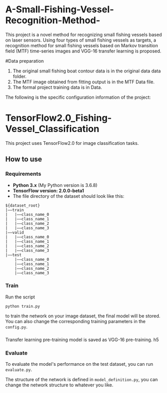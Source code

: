 # A-Small-Fishing-Vessel-Recognition-Method-
This project is a novel method for recognizing small fishing vessels based on laser sensors. Using four types of small fishing vessels as targets, a recognition method for small fishing vessels based on Markov transition field (MTF) time-series images and VGG-16 transfer learning is proposed. 

#Data preparation
1. The original small fishing boat contour data is in the original data data folder.
2. The MTF image obtained from fitting output is in the MTF Data file.
3. The formal project training data is in Data.


The following is the specific configuration information of the project:
# TensorFlow2.0_Fishing-Vessel_Classification
This project uses TensorFlow2.0 for image classification tasks.

## How to use
### Requirements
+ **Python 3.x** (My Python version is 3.6.8)<br/>
+ **TensorFlow version: 2.0.0-beta1**<br/> 
+ The file directory of the dataset should look like this: <br/>
```
${dataset_root}
|——train
|   |——class_name_0
|   |——class_name_1
|   |——class_name_2
|   |——class_name_3
|——valid
|   |——class_name_0
|   |——class_name_1
|   |——class_name_2
|   |——class_name_3
|——test
    |——class_name_0
    |——class_name_1
    |——class_name_2
    |——class_name_3
```
### Train
Run the script
```
python train.py
```
to train the network on your image dataset, the final model will be stored. You can also change the corresponding training parameters in the `config.py`.<br/>

### 
Transfer learning pre-training model is saved as VGG-16 pre-training. h5

### Evaluate
To evaluate the model's performance on the test dataset, you can run `evaluate.py`.<br/>

The structure of the network is defined in `model_definition.py`, you can change the network structure to whatever you like.<br/>

